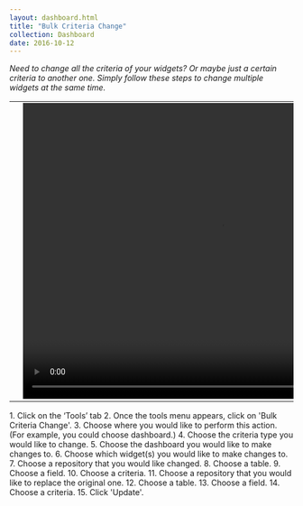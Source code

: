 ```yaml
---
layout: dashboard.html
title: "Bulk Criteria Change"
collection: Dashboard
date: 2016-10-12
---
```

_Need to change all the criteria of your widgets? Or maybe just a certain criteria to another one. Simply follow these steps to change multiple widgets at the same time._

<table>
<tr>
<td width="50px"></td>
<td width="700px">
<video width="700" height="525" controls>
	<source src="/assets/video/Dashboard/How_to_bulk_criteria_change.mp4" type="video/mp4">
	Your browser does not support the video tag.
</video>
</td>
<td width="50px"></td>
</tr>
</table>
1. Click on the ‘Tools’ tab
2. Once the tools menu appears, click on 'Bulk Criteria Change'.
3. Choose where you would like to perform this action. (For example, you could choose dashboard.)
4. Choose the criteria type you would like to change.
5. Choose the dashboard you would like to make changes to.
6. Choose which widget(s) you would like to make changes to.
7. Choose a repository that you would like changed.
8. Choose a table.
9. Choose a field.
10. Choose a criteria.
11. Choose a repository that you would like to replace the original one.
12. Choose a table.
13. Choose a field.
14. Choose a criteria.
15. Click 'Update'.
